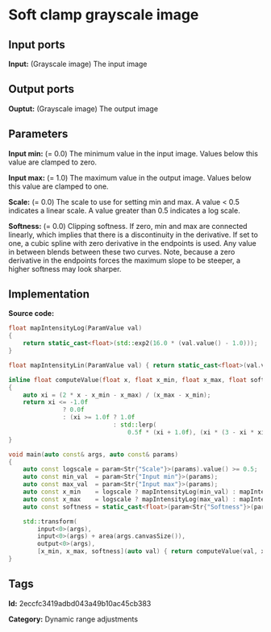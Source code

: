 # Soft clamp grayscale image

## Input ports

__Input:__ (Grayscale image) The input image

## Output ports

__Ouptut:__ (Grayscale image) The output image

## Parameters

__Input min:__ (= 0.0) The minimum value in the input image. Values below this value are clamped to zero.

__Input max:__ (= 1.0) The maximum value in the output image. Values below this value are clamped to one.

__Scale:__ (= 0.0) The scale to use for setting min and max. A value < 0.5 indicates a linear scale. A value greater than 0.5 indicates a log scale.

__Softness:__ (= 0.0) Clipping softness. If zero, min and max are connected linearly, which implies that there is a discontinuity in the derivative. If set to one, a cubic spline with zero derivative in the endpoints is used. Any value in between blends between these two curves. Note, because a zero derivative in the endpoints forces the maximum slope to be steeper, a higher softness may look sharper.

## Implementation

__Source code:__ 

```c++
float mapIntensityLog(ParamValue val)
{
	return static_cast<float>(std::exp2(16.0 * (val.value() - 1.0)));
}

float mapIntensityLin(ParamValue val) { return static_cast<float>(val.value()); }

inline float computeValue(float x, float x_min, float x_max, float softness)
{
	auto xi = (2 * x - x_min - x_max) / (x_max - x_min);
	return xi <= -1.0f
	           ? 0.0f
	           : (xi >= 1.0f ? 1.0f
	                         : std::lerp(
	                             0.5f * (xi + 1.0f), (xi * (3 - xi * xi) + 2.0f) / 4.0f, softness));
}

void main(auto const& args, auto const& params)
{
	auto const logscale = param<Str{"Scale"}>(params).value() >= 0.5;
	auto const min_val  = param<Str{"Input min"}>(params);
	auto const max_val  = param<Str{"Input max"}>(params);
	auto const x_min    = logscale ? mapIntensityLog(min_val) : mapIntensityLin(min_val);
	auto const x_max    = logscale ? mapIntensityLog(max_val) : mapIntensityLin(max_val);
	auto const softness = static_cast<float>(param<Str{"Softness"}>(params).value());

	std::transform(
	    input<0>(args),
	    input<0>(args) + area(args.canvasSize()),
	    output<0>(args),
	    [x_min, x_max, softness](auto val) { return computeValue(val, x_min, x_max, softness); });
}
```

## Tags

__Id:__ 2eccfc3419adbd043a49b10ac45cb383

__Category:__ Dynamic range adjustments
